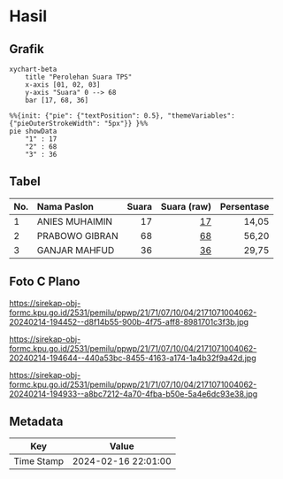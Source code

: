 # Hasil

## Grafik

```mermaid
xychart-beta
    title "Perolehan Suara TPS"
    x-axis [01, 02, 03]
    y-axis "Suara" 0 --> 68
    bar [17, 68, 36]
```

```mermaid
%%{init: {"pie": {"textPosition": 0.5}, "themeVariables": {"pieOuterStrokeWidth": "5px"}} }%%
pie showData
    "1" : 17
    "2" : 68
    "3" : 36
```

## Tabel

| No. | Nama Paslon    | Suara | Suara (raw) | Persentase |
|:--- |:-------------- | -----:| -----------:| ----------:|
| 1   | ANIES MUHAIMIN | 17    | [17][p-1]   | 14,05      |
| 2   | PRABOWO GIBRAN | 68    | [68][p-2]   | 56,20      |
| 3   | GANJAR MAHFUD  | 36    | [36][p-3]   | 29,75      |


[p-1]: https://github.com/gigit-pemilu/pemilu-2024-21-kepulauan-riau/blob/main/pilpres/hitung-suara/sub/21-kepulauan-riau/sub/71-kota-batam/sub/07-sei-beduk/sub/1004-tanjung-piayu/sub/062-tps/sub/paslon-1.txt
[p-2]: https://github.com/gigit-pemilu/pemilu-2024-21-kepulauan-riau/blob/main/pilpres/hitung-suara/sub/21-kepulauan-riau/sub/71-kota-batam/sub/07-sei-beduk/sub/1004-tanjung-piayu/sub/062-tps/sub/paslon-2.txt
[p-3]: https://github.com/gigit-pemilu/pemilu-2024-21-kepulauan-riau/blob/main/pilpres/hitung-suara/sub/21-kepulauan-riau/sub/71-kota-batam/sub/07-sei-beduk/sub/1004-tanjung-piayu/sub/062-tps/sub/paslon-3.txt

## Foto C Plano

https://sirekap-obj-formc.kpu.go.id/2531/pemilu/ppwp/21/71/07/10/04/2171071004062-20240214-194452--d8f14b55-900b-4f75-aff8-8981701c3f3b.jpg

https://sirekap-obj-formc.kpu.go.id/2531/pemilu/ppwp/21/71/07/10/04/2171071004062-20240214-194644--440a53bc-8455-4163-a174-1a4b32f9a42d.jpg

https://sirekap-obj-formc.kpu.go.id/2531/pemilu/ppwp/21/71/07/10/04/2171071004062-20240214-194933--a8bc7212-4a70-4fba-b50e-5a4e6dc93e38.jpg


## Metadata

| Key        | Value               |
| ---------- | ------------------- |
| Time Stamp | 2024-02-16 22:01:00 |



